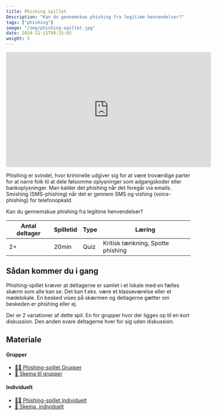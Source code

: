 ```yaml
---
title: Phishing spillet
Description: "Kan du gennemskue phishing fra legitime henvendelser?"
tags: ["phishing"]
image: "/img/phishing-spillet.jpg"
date: 2024-12-12T09:25:02
weight: 5
---
```


<iframe width="560" height="315" src="https://www.youtube.com/embed/Djn4zzVyLvQ?si=VKvFNCEoHjdsAH9_" title="YouTube video player" frameborder="0" allow="accelerometer; autoplay; clipboard-write; encrypted-media; gyroscope; picture-in-picture; web-share" referrerpolicy="strict-origin-when-cross-origin" allowfullscreen></iframe>

Phishing er svindel, hvor kriminelle udgiver sig for at være troværdige parter for at narre folk til at dele følsomme oplysninger som adgangskoder eller bankoplysninger. Man kalder det phishing når det foregår via emails. Smishing (SMS-phishing) når det er gennem SMS og vishing (voice-phishing) for telefonopkald.

Kan du gennemskue phishing fra legitime henvendelser?

| Antal deltager | Spilletid | Type | Læring                            |
| -------------- | --------- | ---- | --------------------------------- |
| 2+             | 20min     | Quiz | Kritisk tænkning, Spotte phishing |

## Sådan kommer du i gang

Phishing-spillet kræver at deltagerne er samlet i et lokale med en fælles skærm som alle kan se. Det kan f.eks. være et klasseværelse eller et mødelokale. En besked vises på skærmen og deltagerne gætter om beskeden er phishing eller ej.

Der er 2 variationer af dette spil. En for grupper hvor der ligges op til en kort diskussion. Den anden svare deltagerne hver for sig uden diskussion.

## Materiale

#### Grupper

- [🧑‍🏫 Phishing-spillet Grupper](/files/phishing/Phishing-spillet-Grupper.pptx)
- [📝 Skema til grupper](/files/phishing/Skema%20til%20grupper.docx)

#### Individuelt

- [🧑‍🏫 Phishing-spillet Individuelt](/files/phishing/Phishing-spillet-Grupper.pptx)
- [📝 Skema, individuelt](/files/phishing/Skema%2C%20individuelt.docx)
